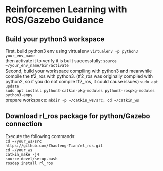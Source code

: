 # Reinforcemen Learning with ROS/Gazebo Guidance 
## Build your python3 workspace
First, build python3 env using virtualenv
`virtualenv -p python3 your_env_name`<br>
then activate it to verify it is built successfully:
`source ~/your_env_name/bin/activate`<br>
Second, build your workspace compiling with python3 and meanwhile compile
the tf2_ros with python3. (tf2_ros was originally compiled with python2, 
so if you do not compile tf2_ros, it could cause issues)
`sudo apt update`<br>
`sudo apt install python3-catkin-pkg-modules python3-rospkg-modules python3-empy`<br>
prepare workspace:
`mkdir -p ~/catkin_ws/src; cd ~/catkin_ws`


## Download rl_ros package for python/Gazebo connection
Execute the following commands:<br>
`cd ~/your_ws/src`<br>
`https://github.com/Zhaofeng-Tian/rl_ros.git`<br>
`cd ~/your_ws`<br>
`catkin_make -j4`<br>
`source devel/setup.bash`<br>
`rosdep install rl_ros`<br>
